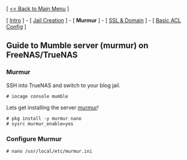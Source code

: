 [ [<< Back to Main Menu](https://github.com/seth586/guides/blob/master/README.md) ]

[ [Intro](README.md) ] - [ [Jail Creation](1_jail_creation.md) ] - [ **Murmur** ] - [ [SSL & Domain](3_ssl_domain.md) ] - [ [Basic ACL Config](4_acl.md) ]

## Guide to Mumble server (murmur) on FreeNAS/TrueNAS
### Murmur

SSH into TrueNAS and switch to your blog jail.
```
# iocage console mumble
```

Lets get installing the server [murmur](https://wiki.mumble.info/wiki/Running_Murmur)!
```
# pkg install -y murmur nano
# sysrc murmur_enable=yes
```

### Configure Murmur
```
# nano /usr/local/etc/murmur.ini
```
